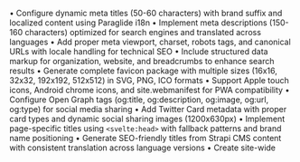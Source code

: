 • Configure dynamic meta titles (50-60 characters) with brand suffix and localized content using Paraglide i18n
• Implement meta descriptions (150-160 characters) optimized for search engines and translated across languages
• Add proper meta viewport, charset, robots tags, and canonical URLs with locale handling for technical SEO
• Include structured data markup for organization, website, and breadcrumbs to enhance search results
• Generate complete favicon package with multiple sizes (16x16, 32x32, 192x192, 512x512) in SVG, PNG, ICO formats
• Support Apple touch icons, Android chrome icons, and site.webmanifest for PWA compatibility
• Configure Open Graph tags (og:title, og:description, og:image, og:url, og:type) for social media sharing
• Add Twitter Card metadata with proper card types and dynamic social sharing images (1200x630px)
• Implement page-specific titles using `<svelte:head>` with fallback patterns and brand name positioning
• Generate SEO-friendly titles from Strapi CMS content with consistent translation across language versions
• Create site-wide